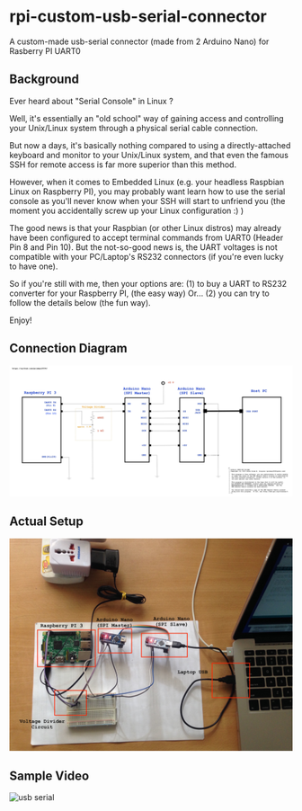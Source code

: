 # rpi-custom-usb-serial-connector
A custom-made usb-serial connector (made from 2 Arduino Nano) for Rasberry PI UART0

## Background

Ever heard about "Serial Console" in Linux ?

Well, it's essentially an "old school" way of gaining access and controlling your Unix/Linux system through a physical serial cable connection.

But now a days, it's basically nothing compared to using a directly-attached keyboard and monitor to your Unix/Linux system, and that even the famous SSH for remote access is far more superior than this method.

However, when it comes to Embedded Linux (e.g. your headless Raspbian Linux on Raspberry PI), you may probably want learn how to use the serial console as you'll never know when your SSH will start to unfriend you (the moment you accidentally screw up your Linux configuration :) )

The good news is that your Raspbian (or other Linux distros) may already have been configured to accept terminal commands from UART0 (Header Pin 8 and Pin 10). But the not-so-good news is, the UART voltages is not compatible with your PC/Laptop's RS232 connectors (if you're even lucky to have one).

So if you're still with me, then your options are:
(1) to buy a UART to RS232 converter for your Raspberry PI, (the easy way) Or...
(2) you can try to follow the details below (the fun way).

Enjoy!

## Connection Diagram
![alt tag](https://github.com/primeyo2004/rpi-custom-usb-serial-connector/blob/master/rpi-custom-usb-serial-connector-diagram.jpg)

## Actual Setup
![alt tag](https://github.com/primeyo2004/rpi-custom-usb-serial-connector/blob/master/rpi-custom-usb-serial-connector-setup.jpg)

## Sample Video
![usb serial](https://youtu.be/I6nUVXbevhg)
